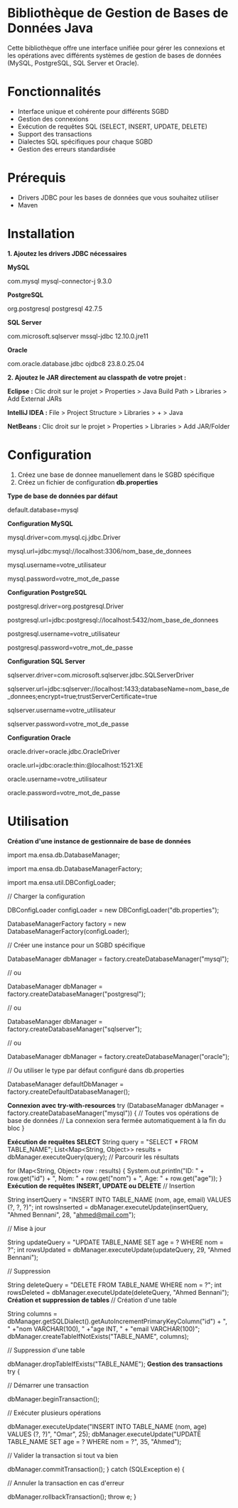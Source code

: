 # **Bibliothèque de Gestion de Bases de Données Java**
Cette bibliothèque offre une interface unifiée pour gérer les connexions et les opérations 
avec différents systèmes de gestion de bases de données (MySQL, PostgreSQL, SQL Server et Oracle).

# Fonctionnalités
- Interface unique et cohérente pour différents SGBD
- Gestion des connexions
- Exécution de requêtes SQL (SELECT, INSERT, UPDATE, DELETE)
- Support des transactions
- Dialectes SQL spécifiques pour chaque SGBD
- Gestion des erreurs standardisée

# Prérequis
- Drivers JDBC pour les bases de données que vous souhaitez utiliser
- Maven

# Installation
**1. Ajoutez les drivers JDBC nécessaires** 
   
   **MySQL**
   
<dependency>
   <groupId>com.mysql</groupId>
   <artifactId>mysql-connector-j</artifactId>
   <version>9.3.0</version>
</dependency>

   **PostgreSQL**
   
<dependency>
   <groupId>org.postgresql</groupId>
   <artifactId>postgresql</artifactId>
   <version>42.7.5</version>
</dependency>

   **SQL Server**

<dependency>
   <groupId>com.microsoft.sqlserver</groupId>
   <artifactId>mssql-jdbc</artifactId>
   <version>12.10.0.jre11</version>
</dependency>

   **Oracle**
   
<dependency>
   <groupId>com.oracle.database.jdbc</groupId>
   <artifactId>ojdbc8</artifactId>
   <version>23.8.0.25.04</version>
</dependency>

**2. Ajoutez le JAR directement au classpath de votre projet :**
   
**Eclipse :** Clic droit sur le projet > Properties > Java Build Path > Libraries > Add External JARs

**IntelliJ IDEA :** File > Project Structure > Libraries > + > Java

**NetBeans :** Clic droit sur le projet > Properties > Libraries > Add JAR/Folder

# Configuration
1. Créez une base de donnee manuellement dans le SGBD spécifique
2. Créez un fichier de configuration **db.properties**

**Type de base de données par défaut**

default.database=mysql

**Configuration MySQL**

mysql.driver=com.mysql.cj.jdbc.Driver

mysql.url=jdbc:mysql://localhost:3306/nom_base_de_donnees

mysql.username=votre_utilisateur

mysql.password=votre_mot_de_passe

**Configuration PostgreSQL**

postgresql.driver=org.postgresql.Driver

postgresql.url=jdbc:postgresql://localhost:5432/nom_base_de_donnees

postgresql.username=votre_utilisateur

postgresql.password=votre_mot_de_passe

**Configuration SQL Server**

sqlserver.driver=com.microsoft.sqlserver.jdbc.SQLServerDriver

sqlserver.url=jdbc:sqlserver://localhost:1433;databaseName=nom_base_de_donnees;encrypt=true;trustServerCertificate=true

sqlserver.username=votre_utilisateur

sqlserver.password=votre_mot_de_passe

**Configuration Oracle**

oracle.driver=oracle.jdbc.OracleDriver

oracle.url=jdbc:oracle:thin:@localhost:1521:XE

oracle.username=votre_utilisateur

oracle.password=votre_mot_de_passe

# Utilisation
**Création d'une instance de gestionnaire de base de données**

import ma.ensa.db.DatabaseManager;

import ma.ensa.db.DatabaseManagerFactory;

import ma.ensa.util.DBConfigLoader;

// Charger la configuration

DBConfigLoader configLoader = new DBConfigLoader("db.properties");

DatabaseManagerFactory factory = new DatabaseManagerFactory(configLoader);

// Créer une instance pour un SGBD spécifique

DatabaseManager dbManager = factory.createDatabaseManager("mysql");

// ou

DatabaseManager dbManager = factory.createDatabaseManager("postgresql");

// ou

DatabaseManager dbManager = factory.createDatabaseManager("sqlserver");

// ou

DatabaseManager dbManager = factory.createDatabaseManager("oracle");

// Ou utiliser le type par défaut configuré dans db.properties

DatabaseManager defaultDbManager = factory.createDefaultDatabaseManager();

**Connexion avec try-with-resources**
try (DatabaseManager dbManager = factory.createDatabaseManager("mysql")) {
// Toutes vos opérations de base de données
// La connexion sera fermée automatiquement à la fin du bloc
}

**Exécution de requêtes SELECT**
String query = "SELECT * FROM TABLE_NAME";
List<Map<String, Object>> results = dbManager.executeQuery(query);
// Parcourir les résultats

for (Map<String, Object> row : results) {
System.out.println("ID: " + row.get("id") +
", Nom: " + row.get("nom") +
", Age: " + row.get("age"));
}
**Exécution de requêtes INSERT, UPDATE ou DELETE**
// Insertion

String insertQuery = "INSERT INTO TABLE_NAME (nom, age, email) VALUES (?, ?, ?)";
int rowsInserted = dbManager.executeUpdate(insertQuery, "Ahmed Bennani", 28, "ahmed@mail.com");

// Mise à jour

String updateQuery = "UPDATE TABLE_NAME SET age = ? WHERE nom = ?";
int rowsUpdated = dbManager.executeUpdate(updateQuery, 29, "Ahmed Bennani");

// Suppression

String deleteQuery = "DELETE FROM TABLE_NAME WHERE nom = ?";
int rowsDeleted = dbManager.executeUpdate(deleteQuery, "Ahmed Bennani");
**Création et suppression de tables**
// Création d'une table

String columns = dbManager.getSQLDialect().getAutoIncrementPrimaryKeyColumn("id") + ", " +"nom VARCHAR(100), " +"age INT, " +
"email VARCHAR(100)";
dbManager.createTableIfNotExists("TABLE_NAME", columns);

// Suppression d'une table

dbManager.dropTableIfExists("TABLE_NAME");
**Gestion des transactions**
try {

// Démarrer une transaction

dbManager.beginTransaction();

// Exécuter plusieurs opérations

dbManager.executeUpdate("INSERT INTO TABLE_NAME (nom, age) VALUES (?, ?)", "Omar", 25);
dbManager.executeUpdate("UPDATE TABLE_NAME SET age = ? WHERE nom = ?", 35, "Ahmed");

// Valider la transaction si tout va bien

dbManager.commitTransaction();
} catch (SQLException e) {

// Annuler la transaction en cas d'erreur

dbManager.rollbackTransaction();
throw e;
}



